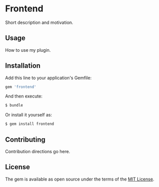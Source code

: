 # Frontend
Short description and motivation.

## Usage
How to use my plugin.

## Installation
Add this line to your application's Gemfile:

```ruby
gem 'frontend'
```

And then execute:
```bash
$ bundle
```

Or install it yourself as:
```bash
$ gem install frontend
```

## Contributing
Contribution directions go here.

## License
The gem is available as open source under the terms of the [MIT License](https://opensource.org/licenses/MIT).
